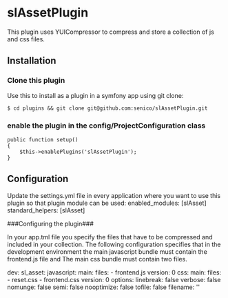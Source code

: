 # slAssetPlugin #

This plugin uses YUICompressor to compress and store a collection of js and css files.

## Installation ##

### Clone this plugin ###

Use this to install as a plugin in a symfony app using git clone:

	$ cd plugins && git clone git@github.com:senico/slAssetPlugin.git

### enable the plugin in the config/ProjectConfiguration class ###

	public function setup()
	{
		$this->enablePlugins('slAssetPlugin');
	}

## Configuration ##

Update the settings.yml file in every application where you want to use this plugin so that plugin module can be used:
	enabled_modules: [slAsset]
	standard_helpers: [slAsset]

###Configuring the plugin###

In your app.tml file you specify the files that have to be compressed and included in your collection. The following configuration specifies that in the development environment the main javascript bundle must contain the frontend.js file and The main css bundle must contain two files.

dev:
  sl_asset:
      javascript:
        main:
          files:
            - frontend.js
          version: 0
      css:
        main:
          files:
            - reset.css
            - frontend.css
          version: 0
      options:
        linebreak: false
        verbose: false
        nomunge: false
        semi: false
        nooptimize: false
        tofile: false
        filename: ''
